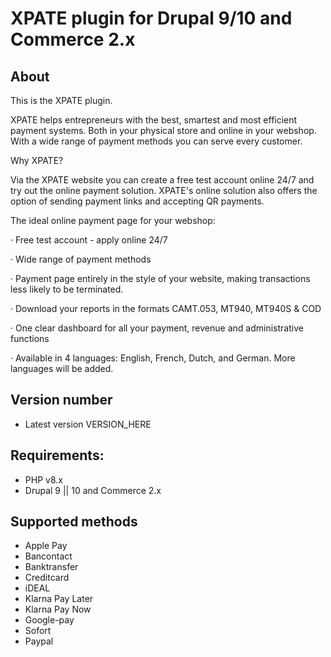 # XPATE plugin for Drupal 9/10 and Commerce 2.x

## About
This is the XPATE plugin.

XPATE helps entrepreneurs with the best, smartest and most efficient payment systems. Both
in your physical store and online in your webshop. With a wide range of payment methods
you can serve every customer.

Why XPATE?

Via the XPATE website you can create a free test account online 24/7 and try out the online
payment solution. XPATE's online solution also offers the option of sending payment links and
accepting QR payments.

The ideal online payment page for your webshop:

·         Free test account - apply online 24/7

·         Wide range of payment methods

·         Payment page entirely in the style of your website, making transactions less likely to be terminated.

·         Download your reports in the formats CAMT.053, MT940, MT940S & COD

·         One clear dashboard for all your payment, revenue and administrative functions

·         Available in 4 languages: English, French, Dutch, and German. More languages will be added.


## Version number

* Latest version VERSION_HERE

## Requirements:
- PHP v8.x
- Drupal 9 || 10 and Commerce 2.x

## Supported methods ##
* Apple Pay
* Bancontact
* Banktransfer
* Creditcard
* iDEAL
* Klarna Pay Later
* Klarna Pay Now
* Google-pay
* Sofort
* Paypal

